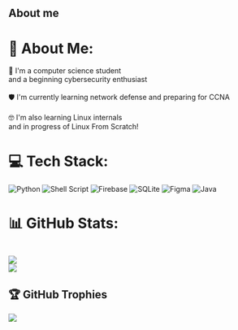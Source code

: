 ## About me

# 💫 About Me:


🔬 I'm a computer science student <br>and a beginning cybersecurity enthusiast<br><br>🛡️ I'm currently learning network defense and preparing for CCNA<br><br>🤓 I'm also learning Linux internals<br>and in progress of Linux From Scratch!<br>


# 💻 Tech Stack:
![Python](https://img.shields.io/badge/python-3670A0?style=for-the-badge&logo=python&logoColor=ffdd54) ![Shell Script](https://img.shields.io/badge/shell_script-%23121011.svg?style=for-the-badge&logo=gnu-bash&logoColor=white) ![Firebase](https://img.shields.io/badge/firebase-a08021?style=for-the-badge&logo=firebase&logoColor=ffcd34) ![SQLite](https://img.shields.io/badge/sqlite-%2307405e.svg?style=for-the-badge&logo=sqlite&logoColor=white) ![Figma](https://img.shields.io/badge/figma-%23F24E1E.svg?style=for-the-badge&logo=figma&logoColor=white) ![Java](https://img.shields.io/badge/java-%23ED8B00.svg?style=for-the-badge&logo=openjdk&logoColor=white)
# 📊 GitHub Stats:
[](https://github-readme-stats.vercel.app/api?username=ruslan-ykbv&theme=catppuccin_mocha&hide_border=false&include_all_commits=false&count_private=false)<br/>
![](https://github-readme-streak-stats.herokuapp.com/?user=ruslan-ykbv&theme=catppuccin_mocha&hide_border=false)<br/>
![](https://github-readme-stats.vercel.app/api/top-langs/?username=ruslan-ykbv&theme=catppuccin_mocha&hide_border=false&include_all_commits=false&count_private=false&layout=compact)

## 🏆 GitHub Trophies
![](https://github-profile-trophy.vercel.app/?username=ruslan-ykbv&theme=catppuccin_mocha&no-frame=false&no-bg=false&margin-w=4)
